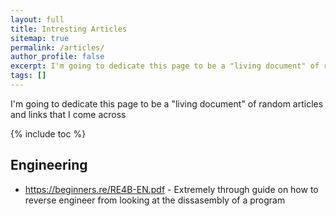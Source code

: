 ```yaml
---
layout: full
title: Intresting Articles
sitemap: true
permalink: /articles/
author_profile: false
excerpt: I'm going to dedicate this page to be a "living document" of random articles and links that I come across
tags: []
---
```


I'm going to dedicate this page to be a "living document" of random articles and links that I come across 

{% include toc %}


## Engineering

- https://beginners.re/RE4B-EN.pdf - Extremely through guide on how to reverse engineer from looking at the dissasembly of a program





